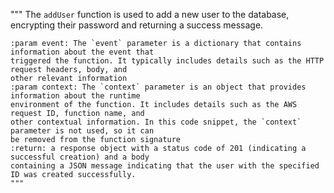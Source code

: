  """
    The `addUser` function is used to add a new user to the database, encrypting their password and
    returning a success message.
    
    :param event: The `event` parameter is a dictionary that contains information about the event that
    triggered the function. It typically includes details such as the HTTP request headers, body, and
    other relevant information
    :param context: The `context` parameter is an object that provides information about the runtime
    environment of the function. It includes details such as the AWS request ID, function name, and
    other contextual information. In this code snippet, the `context` parameter is not used, so it can
    be removed from the function signature
    :return: a response object with a status code of 201 (indicating a successful creation) and a body
    containing a JSON message indicating that the user with the specified ID was created successfully.
    """